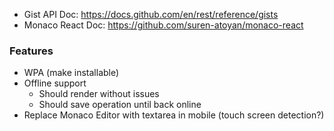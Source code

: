 - Gist API Doc: https://docs.github.com/en/rest/reference/gists
- Monaco React Doc: https://github.com/suren-atoyan/monaco-react

### Features
- WPA (make installable)
- Offline support
  - Should render without issues
  - Should save operation until back online
- Replace Monaco Editor with textarea in mobile (touch screen detection?)
